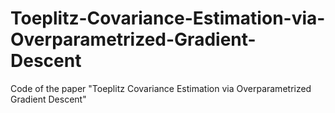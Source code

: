 # Toeplitz-Covariance-Estimation-via-Overparametrized-Gradient-Descent
Code of the paper "Toeplitz Covariance Estimation via Overparametrized Gradient Descent"
